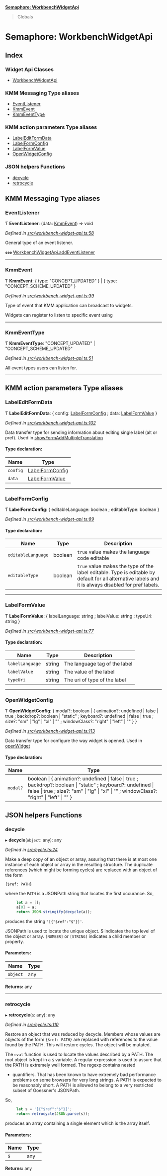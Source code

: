 **[Semaphore: WorkbenchWidgetApi](README.md)**

> Globals

# Semaphore: WorkbenchWidgetApi

## Index

### Widget Api Classes

* [WorkbenchWidgetApi](classes/workbenchwidgetapi.md)

### KMM Messaging Type aliases

* [EventListener](README.md#eventlistener)
* [KmmEvent](README.md#kmmevent)
* [KmmEventType](README.md#kmmeventtype)

### KMM action parameters Type aliases

* [LabelEditFormData](README.md#labeleditformdata)
* [LabelFormConfig](README.md#labelformconfig)
* [LabelFormValue](README.md#labelformvalue)
* [OpenWidgetConfig](README.md#openwidgetconfig)

### JSON helpers Functions

* [decycle](README.md#decycle)
* [retrocycle](README.md#retrocycle)

## KMM Messaging Type aliases

### EventListener

Ƭ  **EventListener**: (data: [KmmEvent](README.md#kmmevent)) => void

*Defined in [src/workbench-widget-api.ts:58](https://github.com/Smartlogic-Semaphore-Limited/Smartlogic-Semaphore-side-panel-widget-framework/blob/881758e/src/workbench-widget-api.ts#L58)*

General type of an event listener.

**`see`** [WorkbenchWidgetApi.addEventListener](classes/workbenchwidgetapi.md#addeventlistener)

___

### KmmEvent

Ƭ  **KmmEvent**: { type: \"CONCEPT\_UPDATED\"  } \| { type: \"CONCEPT\_SCHEME\_UPDATED\"  }

*Defined in [src/workbench-widget-api.ts:39](https://github.com/Smartlogic-Semaphore-Limited/Smartlogic-Semaphore-side-panel-widget-framework/blob/881758e/src/workbench-widget-api.ts#L39)*

Type of event that KMM application can broadcast to widgets.

Widgets can register to listen to specific event using

___

### KmmEventType

Ƭ  **KmmEventType**: \"CONCEPT\_UPDATED\" \| \"CONCEPT\_SCHEME\_UPDATED\"

*Defined in [src/workbench-widget-api.ts:51](https://github.com/Smartlogic-Semaphore-Limited/Smartlogic-Semaphore-side-panel-widget-framework/blob/881758e/src/workbench-widget-api.ts#L51)*

All event types users can listen for.

___

## KMM action parameters Type aliases

### LabelEditFormData

Ƭ  **LabelEditFormData**: { config: [LabelFormConfig](README.md#labelformconfig) ; data: [LabelFormValue](README.md#labelformvalue)  }

*Defined in [src/workbench-widget-api.ts:102](https://github.com/Smartlogic-Semaphore-Limited/Smartlogic-Semaphore-side-panel-widget-framework/blob/881758e/src/workbench-widget-api.ts#L102)*

Data transfer type for sending information about editing single label (alt or pref).
Used in [showFormAddMultipleTranslation](classes/workbenchwidgetapi.md#showformaddmultipletranslation)

#### Type declaration:

Name | Type |
------ | ------ |
`config` | [LabelFormConfig](README.md#labelformconfig) |
`data` | [LabelFormValue](README.md#labelformvalue) |

___

### LabelFormConfig

Ƭ  **LabelFormConfig**: { editableLanguage: boolean ; editableType: boolean  }

*Defined in [src/workbench-widget-api.ts:89](https://github.com/Smartlogic-Semaphore-Limited/Smartlogic-Semaphore-side-panel-widget-framework/blob/881758e/src/workbench-widget-api.ts#L89)*

#### Type declaration:

Name | Type | Description |
------ | ------ | ------ |
`editableLanguage` | boolean | `true` value makes the language code editable |
`editableType` | boolean | `true` value makes the type of the label editable. Type is editable by default for all alternative labels and it is always disabled for pref labels. |

___

### LabelFormValue

Ƭ  **LabelFormValue**: { labelLanguage: string ; labelValue: string ; typeUri: string  }

*Defined in [src/workbench-widget-api.ts:77](https://github.com/Smartlogic-Semaphore-Limited/Smartlogic-Semaphore-side-panel-widget-framework/blob/881758e/src/workbench-widget-api.ts#L77)*

#### Type declaration:

Name | Type | Description |
------ | ------ | ------ |
`labelLanguage` | string | The language tag of the label |
`labelValue` | string | The value of the label |
`typeUri` | string | The uri of type of the label |

___

### OpenWidgetConfig

Ƭ  **OpenWidgetConfig**: { modal?: boolean \| { animation?: undefined \| false \| true ; backdrop?: boolean \| \"static\" ; keyboard?: undefined \| false \| true ; size?: \"sm\" \| \"lg\" \| \"xl\" \| "" ; windowClass?: \"right\" \| \"left\" \| ""  }  }

*Defined in [src/workbench-widget-api.ts:113](https://github.com/Smartlogic-Semaphore-Limited/Smartlogic-Semaphore-side-panel-widget-framework/blob/881758e/src/workbench-widget-api.ts#L113)*

Data transfer type for configure the way widget is opened.
Used in [openWidget](classes/workbenchwidgetapi.md#openwidget)

#### Type declaration:

Name | Type |
------ | ------ |
`modal?` | boolean \| { animation?: undefined \| false \| true ; backdrop?: boolean \| \"static\" ; keyboard?: undefined \| false \| true ; size?: \"sm\" \| \"lg\" \| \"xl\" \| "" ; windowClass?: \"right\" \| \"left\" \| ""  } |

## JSON helpers Functions

### decycle

▸ **decycle**(`object`: any): any

*Defined in [src/cycle.ts:24](https://github.com/Smartlogic-Semaphore-Limited/Smartlogic-Semaphore-side-panel-widget-framework/blob/881758e/src/cycle.ts#L24)*

Make a deep copy of an object or array, assuring that there is at most
one instance of each object or array in the resulting structure. The
duplicate references (which might be forming cycles) are replaced with
an object of the form
```
{$ref: PATH}
```
where the `PATH` is a JSONPath string that locates the first occurance.
So,
```javascript
     let a = [];
     a[0] = a;
     return JSON.stringify(decycle(a));
```
produces the string `'[{"$ref":"$"}]'`.

JSONPath is used to locate the unique object. $ indicates the top level of
the object or array. `[NUMBER]` or `[STRING]` indicates a child member or
property.

#### Parameters:

Name | Type |
------ | ------ |
`object` | any |

**Returns:** any

___

### retrocycle

▸ **retrocycle**(`$`: any): any

*Defined in [src/cycle.ts:110](https://github.com/Smartlogic-Semaphore-Limited/Smartlogic-Semaphore-side-panel-widget-framework/blob/881758e/src/cycle.ts#L110)*

Restore an object that was reduced by decycle. Members whose values are
objects of the form `{$ref: PATH}` are replaced with references to the
value found by the PATH. This will restore cycles. The object will be mutated.

The `eval` function is used to locate the values described by a PATH. The
root object is kept in a `$` variable. A regular expression is used to
assure that the PATH is extremely well formed. The regexp contains nested
* quantifiers. That has been known to have extremely bad performance
problems on some browsers for very long strings. A PATH is expected to be
reasonably short. A PATH is allowed to belong to a very restricted subset of
Goessner's JSONPath.

So,
```javascript
     let s = '[{"$ref":"$"}]';
     return retrocycle(JSON.parse(s));
```
produces an array containing a single element which is the array itself.

#### Parameters:

Name | Type |
------ | ------ |
`$` | any |

**Returns:** any
